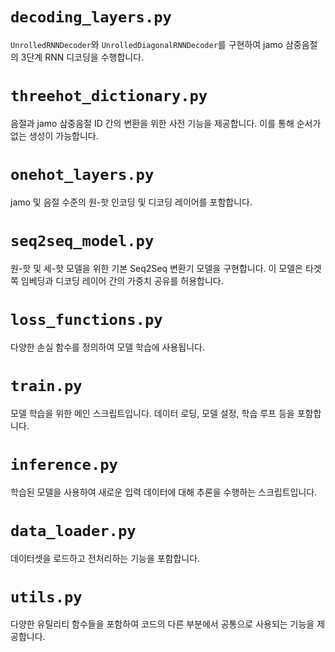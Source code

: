 # **`decoding_layers.py`**
`UnrolledRNNDecoder`와 `UnrolledDiagonalRNNDecoder`를 구현하여 jamo 삼중음절의 3단계 RNN 디코딩을 수행합니다.

# **`threehot_dictionary.py`**
음절과 jamo 삼중음절 ID 간의 변환을 위한 사전 기능을 제공합니다. 이를 통해 순서가 없는 생성이 가능합니다.

# **`onehot_layers.py`**
jamo 및 음절 수준의 원-핫 인코딩 및 디코딩 레이어를 포함합니다.

# **`seq2seq_model.py`**
원-핫 및 세-핫 모델을 위한 기본 Seq2Seq 변환기 모델을 구현합니다. 이 모델은 타겟 쪽 임베딩과 디코딩 레이어 간의 가중치 공유를 허용합니다.

# **`loss_functions.py`**
다양한 손실 함수를 정의하여 모델 학습에 사용됩니다.

# **`train.py`**
모델 학습을 위한 메인 스크립트입니다. 데이터 로딩, 모델 설정, 학습 루프 등을 포함합니다.

# **`inference.py`**
학습된 모델을 사용하여 새로운 입력 데이터에 대해 추론을 수행하는 스크립트입니다.

# **`data_loader.py`**
데이터셋을 로드하고 전처리하는 기능을 포함합니다.

# **`utils.py`**
다양한 유틸리티 함수들을 포함하여 코드의 다른 부분에서 공통으로 사용되는 기능을 제공합니다.